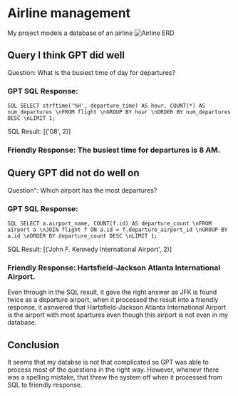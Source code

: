 # Airline management
My project models a database of an airline
![Airline ERD](https://github.com/user-attachments/assets/1d1747b5-8b8c-4cf6-8fb2-8ae8d7968f32)

## Query I think GPT did well

Question: What is the busiest time of day for departures?

### GPT SQL Response:

``` SQL SELECT strftime('%H', departure_time) AS hour, COUNT(*) AS num_departures \nFROM flight \nGROUP BY hour \nORDER BY num_departures DESC \nLIMIT 1; ```

SQL Result: [('08', 2)]
### Friendly Response: The busiest time for departures is 8 AM.

## Query GPT did not do well on

Question": Which airport has the most departures?

### GPT SQL Response:

``` SQL SELECT a.airport_name, COUNT(f.id) AS departure_count \nFROM airport a \nJOIN flight f ON a.id = f.departure_airport_id \nGROUP BY a.id \nORDER BY departure_count DESC \nLIMIT 1; ```

SQL Result: [('John F. Kennedy International Airport', 2)]
### Friendly Response: Hartsfield-Jackson Atlanta International Airport.

Even through in the SQL result, it gave the right answer as JFK is found twice as a departure airport, when it processed the result into a friendly response, it asnwered that Hartsfield-Jackson Atlanta International Airport is the airport with most spartures even though this airport is not even in my database.

## Conclusion
It seems that my databse is not that complicated so GPT was able to process most of the questions in the right way. However, whenevr there was a spelling mistake, that threw the system off when it processed from SQL to friendly response.
